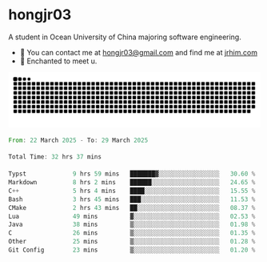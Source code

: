# hongjr03

A student in Ocean University of China majoring software engineering.

- 📧 You can contact me at hongjr03@gmail.com and find me at [jrhim.com](https://jrhim.com/)
- 💜 Enchanted to meet u.

<picture>
  <source media="(prefers-color-scheme: dark)" srcset="https://raw.githubusercontent.com/hongjr03/hongjr03/output/github-contribution-grid-snake-dark.svg" />
  <source media="(prefers-color-scheme: light)" srcset="https://raw.githubusercontent.com/hongjr03/hongjr03/output/github-contribution-grid-snake.svg" />
  <img alt="github contribution grid snake animation" src="https://raw.githubusercontent.com/hongjr03/hongjr03/output/github-contribution-grid-snake.svg" />
</picture>

<!--START_SECTION:waka-->

```rust
From: 22 March 2025 - To: 29 March 2025

Total Time: 32 hrs 37 mins

Typst             9 hrs 59 mins   ███████▓░░░░░░░░░░░░░░░░░   30.60 %
Markdown          8 hrs 2 mins    ██████░░░░░░░░░░░░░░░░░░░   24.65 %
C++               5 hrs 4 mins    ████░░░░░░░░░░░░░░░░░░░░░   15.55 %
Bash              3 hrs 45 mins   ███░░░░░░░░░░░░░░░░░░░░░░   11.53 %
CMake             2 hrs 43 mins   ██░░░░░░░░░░░░░░░░░░░░░░░   08.37 %
Lua               49 mins         ▓░░░░░░░░░░░░░░░░░░░░░░░░   02.53 %
Java              38 mins         ▒░░░░░░░░░░░░░░░░░░░░░░░░   01.98 %
C                 26 mins         ▒░░░░░░░░░░░░░░░░░░░░░░░░   01.35 %
Other             25 mins         ▒░░░░░░░░░░░░░░░░░░░░░░░░   01.28 %
Git Config        23 mins         ▒░░░░░░░░░░░░░░░░░░░░░░░░   01.20 %
```

<!--END_SECTION:waka-->
